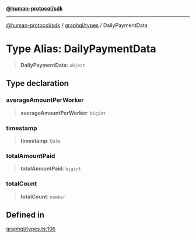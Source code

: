 [**@human-protocol/sdk**](../../../README.md)

***

[@human-protocol/sdk](../../../modules.md) / [graphql/types](../README.md) / DailyPaymentData

# Type Alias: DailyPaymentData

> **DailyPaymentData**: `object`

## Type declaration

### averageAmountPerWorker

> **averageAmountPerWorker**: `bigint`

### timestamp

> **timestamp**: `Date`

### totalAmountPaid

> **totalAmountPaid**: `bigint`

### totalCount

> **totalCount**: `number`

## Defined in

[graphql/types.ts:106](https://github.com/humanprotocol/human-protocol/blob/b190dc1831c2c96fe3d44fd63e915e54011e1ec8/packages/sdk/typescript/human-protocol-sdk/src/graphql/types.ts#L106)
